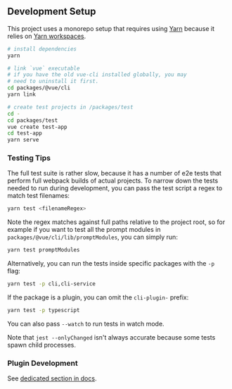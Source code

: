 ## Development Setup

This project uses a monorepo setup that requires using [Yarn](https://yarnpkg.com) because it relies on [Yarn workspaces](https://yarnpkg.com/blog/2017/08/02/introducing-workspaces/).

``` sh
# install dependencies
yarn

# link `vue` executable
# if you have the old vue-cli installed globally, you may
# need to uninstall it first.
cd packages/@vue/cli
yarn link

# create test projects in /packages/test
cd -
cd packages/test
vue create test-app
cd test-app
yarn serve
```

### Testing Tips

The full test suite is rather slow, because it has a number of e2e tests that perform full webpack builds of actual projects. To narrow down the tests needed to run during development, you can pass the test script a regex to match test filenames:

``` sh
yarn test <filenameRegex>
```

Note the regex matches against full paths relative to the project root, so for example if you want to test all the prompt modules in `packages/@vue/cli/lib/promptModules`, you can simply run:

``` sh
yarn test promptModules
```

Alternatively, you can run the tests inside specific packages with the `-p` flag:

``` sh
yarn test -p cli,cli-service
```

If the package is a plugin, you can omit the `cli-plugin-` prefix:

``` sh
yarn test -p typescript
```

You can also pass `--watch` to run tests in watch mode.

Note that `jest --onlyChanged` isn't always accurate because some tests spawn child processes.

### Plugin Development

See [dedicated section in docs](https://github.com/vuejs/vue-cli/tree/dev/docs/plugin.md).
